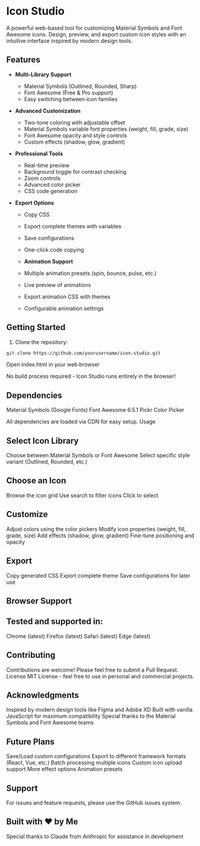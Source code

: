 # Icon Studio

A powerful web-based tool for customizing Material Symbols and Font Awesome icons. Design, preview, and export custom icon styles with an intuitive interface inspired by modern design tools.

## Features

- **Multi-Library Support**
  - Material Symbols (Outlined, Rounded, Sharp)
  - Font Awesome (Free & Pro support)
  - Easy switching between icon families

- **Advanced Customization**
  - Two-tone coloring with adjustable offset
  - Material Symbols variable font properties (weight, fill, grade, size)
  - Font Awesome opacity and style controls
  - Custom effects (shadow, glow, gradient)

- **Professional Tools**
  - Real-time preview
  - Background toggle for contrast checking
  - Zoom controls
  - Advanced color picker
  - CSS code generation

- **Export Options**
  - Copy CSS
  - Export complete themes with variables
  - Save configurations
  - One-click code copying
 
  - **Animation Support**
  - Multiple animation presets (spin, bounce, pulse, etc.)
  - Live preview of animations
  - Export animation CSS with themes
  - Configurable animation settings

## Getting Started

1. Clone the repository:
```bash
git clone https://github.com/yourusername/icon-studio.git
```

Open index.html in your web browser

No build process required - Icon Studio runs entirely in the browser!
## Dependencies

Material Symbols (Google Fonts)
Font Awesome 6.5.1
Pickr Color Picker

All dependencies are loaded via CDN for easy setup.
Usage

## Select Icon Library

Choose between Material Symbols or Font Awesome
Select specific style variant (Outlined, Rounded, etc.)


## Choose an Icon

Browse the icon grid
Use search to filter icons
Click to select


## Customize

Adjust colors using the color pickers
Modify icon properties (weight, fill, grade, size)
Add effects (shadow, glow, gradient)
Fine-tune positioning and opacity


## Export

Copy generated CSS
Export complete theme
Save configurations for later use



## Browser Support
## Tested and supported in:

Chrome (latest)
Firefox (latest)
Safari (latest)
Edge (latest)

## Contributing
Contributions are welcome! Please feel free to submit a Pull Request.
License
MIT License - feel free to use in personal and commercial projects.
## Acknowledgments

Inspired by modern design tools like Figma and Adobe XD
Built with vanilla JavaScript for maximum compatibility
Special thanks to the Material Symbols and Font Awesome teams

## Future Plans

 Save/Load custom configurations
 Export to different framework formats (React, Vue, etc.)
 Batch processing multiple icons
 Custom icon upload support
 More effect options
 Animation presets

## Support
For issues and feature requests, please use the GitHub issues system.

## Built with ❤️ by Me
Special thanks to Claude from Anthropic for assistance in development



